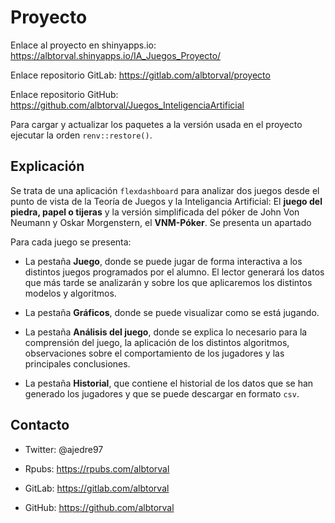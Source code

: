 # Proyecto

Enlace al proyecto en shinyapps.io: <https://albtorval.shinyapps.io/IA_Juegos_Proyecto/>

Enlace repositorio GitLab: <https://gitlab.com/albtorval/proyecto>

Enlace repositorio GitHub: <https://github.com/albtorval/Juegos_InteligenciaArtificial>

Para cargar y actualizar los paquetes a la versión usada en el proyecto ejecutar la orden `renv::restore()`.

## Explicación

Se trata de una aplicación `flexdashboard` para analizar dos juegos desde el punto de vista de la Teoría de Juegos y la Inteligancia Artificial: El **juego del piedra, papel o tijeras** y la versión simplificada del póker de John Von Neumann y Oskar Morgenstern, el **VNM-Póker**. Se presenta un apartado 

Para cada juego se presenta:

- La pestaña **Juego**, donde se puede jugar de forma interactiva a los distintos juegos programados por el alumno. El lector generará los datos que más tarde se analizarán y sobre los que aplicaremos los distintos modelos y algoritmos. 

- La pestaña **Gráficos**, donde se puede visualizar como se está jugando.

- La pestaña **Análisis del juego**, donde se explica lo necesario para la comprensión del juego, la aplicación de los distintos algoritmos, observaciones sobre el comportamiento de los jugadores y las principales conclusiones.

- La pestaña **Historial**, que contiene el historial de los datos que se han generado los jugadores y que se puede descargar en formato `csv`.

## Contacto

- Twitter: @ajedre97

- Rpubs: <https://rpubs.com/albtorval>

- GitLab: <https://gitlab.com/albtorval>

- GitHub: <https://github.com/albtorval>


